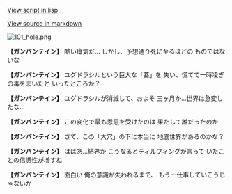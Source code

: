 [View script in lisp](../scripts/100603051.txt)

[View source in markdown](100603051.md)

![101_hole.png](../images/backgrounds/101_hole.png)

**【ガンバンテイン】**
酷い瘴気だ…
しかし、予想通り死に至るほどの
ものではないな

**【ガンバンテイン】**
ユグドラシルという巨大な「蓋」を
失い、慌てて一時凌ぎの毒をまいたと
いったところか？

**【ガンバンテイン】**
ユグドラシルが消滅して、およそ
三ヶ月か…世界は急変したな…

**【ガンバンテイン】**
この変化で最も恩恵を受けたのは
果たして誰だったのか

**【ガンバンテイン】**
さて、この「大穴」の下に本当に
地底世界があるのかな？

**【ガンバンテイン】**
ははあ…結界か
こうなるとティルフィングが言って
いたことの信憑性が増すね

**【ガンバンテイン】**
面白い
俺の意識が失われるまで、
もう一仕事していこうじゃないか